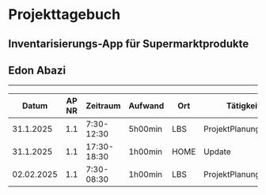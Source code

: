 # Projekttagebuch
## Inventarisierungs-App für Supermarktprodukte
## Edon Abazi
---
Datum|AP NR|Zeitraum|Aufwand|Ort|Tätigkeit|Probleme|Quellen
-----|-----|--------|-------|---|---------|--------|-------
31.1.2025|1.1|7:30-12:30|5h00min|LBS|ProjektPlanung|/|/
31.1.2025|1.1|17:30-18:30|1h00min|HOME|Update|/|/
02.02.2025|1.1|7:30-08:30|1h00min|LBS|ProjektPlanung_Ende|/|/



